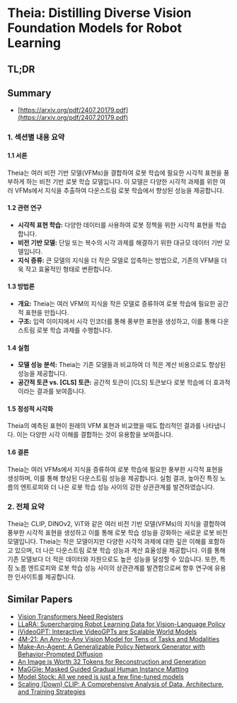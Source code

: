 # Theia: Distilling Diverse Vision Foundation Models for Robot Learning
## TL;DR
## Summary
- [https://arxiv.org/pdf/2407.20179.pdf](https://arxiv.org/pdf/2407.20179.pdf)

### 1. 섹션별 내용 요약

#### 1.1 서론

Theia는 여러 비전 기반 모델(VFMs)을 결합하여 로봇 학습에 필요한 시각적 표현을 풍부하게 하는 비전 기반 로봇 학습 모델입니다. 이 모델은 다양한 시각적 과제를 위한 여러 VFMs에서 지식을 추출하여 다운스트림 로봇 학습에서 향상된 성능을 제공합니다.

#### 1.2 관련 연구
- **시각적 표현 학습:** 다양한 데이터를 사용하여 로봇 정책을 위한 시각적 표현을 학습합니다.
- **비전 기반 모델:** 단일 또는 복수의 시각 과제를 해결하기 위한 대규모 데이터 기반 모델입니다.
- **지식 증류:** 큰 모델의 지식을 더 작은 모델로 압축하는 방법으로, 기존의 VFM을 더욱 작고 효율적인 형태로 변환합니다.

#### 1.3 방법론
- **개요:** Theia는 여러 VFM의 지식을 작은 모델로 증류하여 로봇 학습에 필요한 공간적 표현을 만듭니다.
- **구조:** 입력 이미지에서 시각 인코더를 통해 풍부한 표현을 생성하고, 이를 통해 다운스트림 로봇 학습 과제를 수행합니다.

#### 1.4 실험
- **모델 성능 분석:** Theia는 기존 모델들과 비교하여 더 적은 계산 비용으로도 향상된 성능을 제공합니다.
- **공간적 토큰 vs. [CLS] 토큰:** 공간적 토큰이 [CLS] 토큰보다 로봇 학습에 더 효과적이라는 결과를 보여줍니다.

#### 1.5 정성적 시각화
Theia의 예측된 표현이 원래의 VFM 표현과 비교했을 때도 합리적인 결과를 나타냅니다. 이는 다양한 시각 이해를 결합하는 것이 유용함을 보여줍니다.

#### 1.6 결론
Theia는 여러 VFMs에서 지식을 증류하여 로봇 학습에 필요한 풍부한 시각적 표현을 생성하며, 이를 통해 향상된 다운스트림 성능을 제공합니다. 실험 결과, 높아진 특징 노름의 엔트로피와 더 나은 로봇 학습 성능 사이의 강한 상관관계를 발견하였습니다.

### 2. 전체 요약

Theia는 CLIP, DINOv2, ViT와 같은 여러 비전 기반 모델(VFMs)의 지식을 결합하여 풍부한 시각적 표현을 생성하고 이를 통해 로봇 학습 성능을 강화하는 새로운 로봇 비전 모델입니다. Theia는 작은 모델이지만 다양한 시각적 과제에 대한 깊은 이해를 포함하고 있으며, 더 나은 다운스트림 로봇 학습 성능과 계산 효율성을 제공합니다. 이를 통해 기존 모델보다 더 적은 데이터와 자원으로도 높은 성능을 달성할 수 있습니다. 또한, 특징 노름 엔트로피와 로봇 학습 성능 사이의 상관관계를 발견함으로써 향후 연구에 유용한 인사이트를 제공합니다.

## Similar Papers
- [Vision Transformers Need Registers](2309.16588.md)
- [LLaRA: Supercharging Robot Learning Data for Vision-Language Policy](2406.20095.md)
- [iVideoGPT: Interactive VideoGPTs are Scalable World Models](2405.15223.md)
- [4M-21: An Any-to-Any Vision Model for Tens of Tasks and Modalities](2406.09406.md)
- [Make-An-Agent: A Generalizable Policy Network Generator with Behavior-Prompted Diffusion](2407.10973.md)
- [An Image is Worth 32 Tokens for Reconstruction and Generation](2406.07550.md)
- [MaGGIe: Masked Guided Gradual Human Instance Matting](2404.16035.md)
- [Model Stock: All we need is just a few fine-tuned models](2403.19522.md)
- [Scaling (Down) CLIP: A Comprehensive Analysis of Data, Architecture, and Training Strategies](2404.08197.md)
